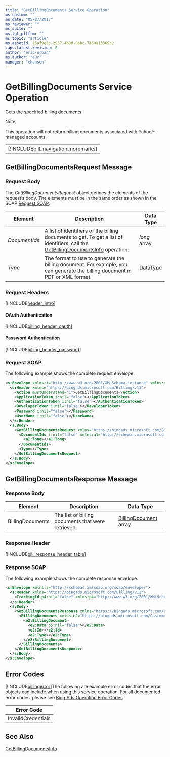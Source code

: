 ```yaml
---
title: "GetBillingDocuments Service Operation"
ms.custom: ""
ms.date: "05/27/2017"
ms.reviewer: ""
ms.suite: ""
ms.tgt_pltfrm: ""
ms.topic: "article"
ms.assetid: 15af9e5c-2937-4b0d-8abc-7458a13369c2
caps.latest.revision: 8
author: "eric-urban"
ms.author: "eur"
manager: "ehansen"
---
```

# GetBillingDocuments Service Operation
Gets the specified billing documents.

> [!NOTE]
> This operation will not return billing documents associated with Yahoo!-managed accounts.

||
|-|
|[!INCLUDE[bill_navigation_noremarks](../billing-api/includes/bill-navigation-noremarks.md)]|

## <a name="request"></a>GetBillingDocumentsRequest Message

### Request Body
The *GetBillingDocumentsRequest* object defines the elements of the request’s body. The elements must be in the same order as shown in the SOAP [Request SOAP](#request_soap).

|Element|Description|Data Type|
|-----------|---------------|-------------|
|*DocumentIds*|A list of identifiers of the billing documents to get. To get a list of identifiers, call the [GetBillingDocumentsInfo](../billing-api/getbillingdocumentsinfo-service-operation.md) operation.|*long* array|
|*Type*|The format to use to generate the billing document. For example, you can generate the billing document in PDF or XML format.|[DataType](../billing-api/datatype-value-set.md)|

### Request Headers
[!INCLUDE[header_intro](../billing-api/includes/header-intro.md)]
#### OAuth Authentication
[!INCLUDE[billing_header_oauth](../billing-api/includes/billing-header-oauth.md)]
#### Password Authentication
[!INCLUDE[billing_header_password](../billing-api/includes/billing-header-password.md)]
### <a name="request_soap"></a>Request SOAP
The following example shows the complete request envelope.

```xml
<s:Envelope xmlns:i="http://www.w3.org/2001/XMLSchema-instance" xmlns:s="http://schemas.xmlsoap.org/soap/envelope/">
  <s:Header xmlns="https://bingads.microsoft.com/Billing/v11">
    <Action mustUnderstand="1">GetBillingDocuments</Action>
    <ApplicationToken i:nil="false"></ApplicationToken>
    <AuthenticationToken i:nil="false"></AuthenticationToken>
    <DeveloperToken i:nil="false"></DeveloperToken>
    <Password i:nil="false"></Password>
    <UserName i:nil="false"></UserName>
  </s:Header>
  <s:Body>
    <GetBillingDocumentsRequest xmlns="https://bingads.microsoft.com/Billing/v11">
      <DocumentIds i:nil="false" xmlns:a1="http://schemas.microsoft.com/2003/10/Serialization/Arrays">
        <a1:long></a1:long>
      </DocumentIds>
      <Type></Type>
    </GetBillingDocumentsRequest>
  </s:Body>
</s:Envelope>
```

## <a name="response"></a>GetBillingDocumentsResponse Message

### <a name="Body_Elements"></a>Response Body

|Element|Description|Data Type|
|-----------|---------------|-------------|
|BillingDocuments|The list of billing documents that were retrieved.|[BillingDocument](../billing-api/billingdocument-data-object.md) array|

### <a name="Header_Elements"></a>Response Header
[!INCLUDE[bill_response_header_table](../billing-api/includes/bill-response-header-table.md)]
### Response SOAP
The following example shows the complete response envelope.

```xml
<s:Envelope xmlns:s="http://schemas.xmlsoap.org/soap/envelope/">
  <s:Header xmlns="https://bingads.microsoft.com/Billing/v11">
    <TrackingId p4:nil="false" xmlns:p4="http://www.w3.org/2001/XMLSchema-instance"></TrackingId>
  </s:Header>
  <s:Body>
    <GetBillingDocumentsResponse xmlns="https://bingads.microsoft.com/Billing/v11">
      <BillingDocuments xmlns:e2="https://bingads.microsoft.com/Customer/v11/Entities" p5:nil="false" xmlns:p5="http://www.w3.org/2001/XMLSchema-instance">
        <e2:BillingDocument>
          <e2:Data p5:nil="false"></e2:Data>
          <e2:Id></e2:Id>
          <e2:Type></e2:Type>
        </e2:BillingDocument>
      </BillingDocuments>
    </GetBillingDocumentsResponse>
  </s:Body>
</s:Envelope>
```

## <a name="errors"></a>Error Codes
[!INCLUDE[billingerror](../billing-api/includes/billingerror.md)]The following are example  error codes that the error objects can include when using this service operation. For all documented error codes, please see [Bing Ads Operation Error Codes](http://go.microsoft.com/fwlink/?LinkId=511884).

|Error Code|
|--------------|
|InvalidCredentials|

## See Also
[GetBillingDocumentsInfo](../billing-api/getbillingdocumentsinfo-service-operation.md)

